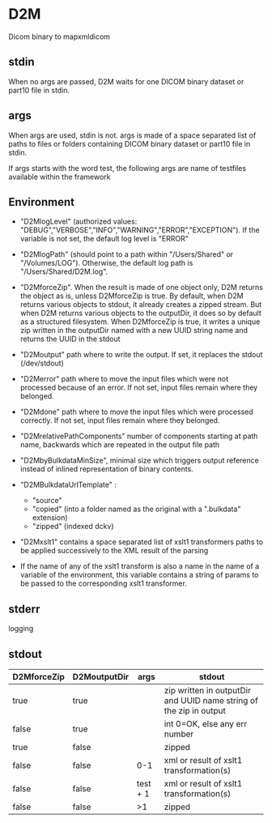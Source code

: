 # D2M

Dicom binary to mapxmldicom

## stdin
When no args are passed, D2M waits for one DICOM binary dataset or part10 file in stdin.

## args
When args are used, stdin is not. args is made of a space separated list of paths to files or folders containing  DICOM binary dataset or part10 file in stdin.

If args starts with the word test, the following args are name of testfiles available within the framework

## Environment

- "D2MlogLevel" (authorized values: "DEBUG","VERBOSE","INFO","WARNING","ERROR","EXCEPTION"). If the variable is not set, the default log level is "ERROR"

- "D2MlogPath" (should point to a path within "/Users/Shared" or "/Volumes/LOG"). Otherwise, the default log path is "/Users/Shared/D2M.log".

- "D2MforceZip". When the result is made of one object only, D2M returns the object as is, unless D2MforceZip is true. By default, when D2M returns various objects to stdout, it already creates a zipped stream. But when D2M returns various objects to the outputDir, it does so by default as a structured filesystem. When D2MforceZip is true, it writes a unique zip written in the outputDir named with a new UUID string name and returns the UUID in the stdout

- "D2Moutput" path where to write the output. If set, it replaces the stdout (/dev/stdout)

- "D2Merror" path where to move the input files which were not processed because of an error. If not set, input files remain where they belonged.

- "D2Mdone" path where to move the input files which were processed correctly. If not set, input files remain where they belonged.

- "D2MrelativePathComponents" number of components starting at path name, backwards which are repeated in the output file path

- "D2MbyBulkdataMinSize", minimal size which triggers output reference instead of inlined representation of binary contents.

- "D2MBulkdataUrlTemplate" : 
    - "source"
    - "copied" (into a folder named as the original with a ".bulkdata" extension)
    - "zipped" (indexed dckv)

- "D2Mxslt1" contains a space separated list of xslt1 transformers paths to be applied successively to the XML result of the parsing

- If the name of any of the xslt1 transform is also a name in the name of a variable of the environment, this variable contains a string of params to be passed to the corresponding xslt1 transformer.

## stderr
logging

## stdout

D2MforceZip | D2MoutputDir | args | stdout
---|---|---|---
true|true| |zip written in outputDir and UUID name string of the zip in output
false|true| |int 0=OK, else any err number
true|false| |zipped
false|false|0-1|xml or result of xslt1 transformation(s)
false|false|test + 1| xml or result of xslt1 transformation(s)
false|false|>1| zipped

